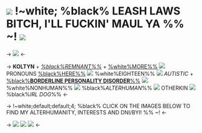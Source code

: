 # ![](https://media.discordapp.net/attachments/967202217453035550/1161352905639596153/f22a01c5.png?ex=6537fd2d&is=6525882d&hm=cfc52c92e300748eaa0cd11a2c2070ab06274b7f391a54529df5fe4d573f46fe&=) !~white; %black% LEASH LAWS BITCH, I'LL FUCKIN' MAUL YA  %% ~! ![](https://media.discordapp.net/attachments/967202217453035550/1161352905945784410/895e29ec.png?ex=6537fd2d&is=6525882d&hm=de2ec67b078f453324c4ccfc6855db67122edacb2b222646eafab70473db6178&=)


-> ![](https://media.discordapp.net/attachments/1136041414296346724/1188509119779459172/rentrybannerremnew.png?ex=659ac85f&is=6588535f&hm=e3bf6b59a86ade1353020dd94b616fdf140d2307d2191f3cc612b795747beec1&=&format=webp&quality=lossless&width=1175&height=519) <-

-> **KOLTYN** + *[%black%REMNANT%%]()* + [%white%MORE%%](https://pronouns.cc/@mongrel) ![](https://media.discordapp.net/attachments/860333357169508355/1055333640705421373/nv8mtvs.gif) PRONOUNS [%black%HERE%%](https://pronouns.cc/@mongrel) ![](https://media.discordapp.net/attachments/860333357169508355/1055333640705421373/nv8mtvs.gif) %white%EIGHTEEN%%
![](https://media.discordapp.net/attachments/860333357169508355/1055308413166428160/WCan8Am.png) *AUTISTIC* + [%black%**BORDERLINE PERSONALITY DISORDER**%%]() ![](https://media.discordapp.net/attachments/860333357169508355/1055308413166428160/WCan8Am.png) 
%white%NONHUMAN%% ![](https://media.discordapp.net/attachments/860333357169508355/1055308273550639154/7TQT4bT.gif) %black%*ALTERHUMAN*%% ![](https://media.discordapp.net/attachments/860333357169508355/1055308273550639154/7TQT4bT.gif) OTHERKIN ![](https://media.discordapp.net/attachments/860333357169508355/1055308273550639154/7TQT4bT.gif) %black%*IRL DOG*%% <-

-> !~white;default;default;4; %black% CLICK ON THE IMAGES BELOW TO FIND MY ALTERHUMANITY, INTERESTS AND DNI/BYI!  %% ~! <-

-> [![](https://media.discordapp.net/attachments/1136041414296346724/1192406732102713375/rentry.png?ex=65a8f64e&is=6596814e&hm=f1853ca2178f45cb1bc4c237e38ff0bf67343b7c489d3c04af124367b24dfd0f&=&format=webp&quality=lossless)](https://rentry.co/horridlist) [![](https://media.discordapp.net/attachments/1136041414296346724/1192408410008854578/rentry2.png?ex=65a8f7de&is=659682de&hm=c05963aa8bc0d2ed3a07cda5ebee2135b6aa04e10f1e5059a3a93f75f639f02d&=&format=webp&quality=lossless)](horridinterests) [![](https://media.discordapp.net/attachments/1136041414296346724/1192409267219746907/rentry3.png?ex=65a8f8ab&is=659683ab&hm=ac777aa47d1419045988413ef89aa8b0d2e429343771b5c7cf4b2074f43d58cc&=&format=webp&quality=lossless)](https://rentry.co/horriddnibyi) <-